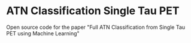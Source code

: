 # ATN Classification Single Tau PET
Open source code for the paper "Full ATN Classification from Single Tau PET using Machine Learning"
